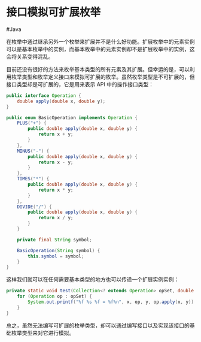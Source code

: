 # 接口模拟可扩展枚举
#Java 

在枚举中通过继承另外一个枚举来扩展并不是什么好功能。扩展枚举中的元素实例可以是基本枚举中的实例，而基本枚举中的元素实例却不是扩展枚举中的实例，这会将关系变得混乱。

目前还没有很好的方法来枚举基本类型的所有元素及其扩展。但幸运的是，可以利用枚举类型和枚举定义接口来模拟可扩展的枚举。虽然枚举类型是不可扩展的，但接口类型却是可扩展的，它是用来表示 API 中的操作接口类型：

```java
public interface Operation {
	double apply(double x, double y);
}

public enum BasicOperation implements Operation {
	PLUS("+") {
		public double apply(double x, double y) {
			return x + y;
		}
	},
	MINUS("-") {
		public double apply(double x, double y) {
			return x - y;
		}
	},
	TIMES("*") {
		public double apply(double x, double y) {
			return x * y;
		}
	},
	DIVIDE("/") {
		public double apply(double x, double y) {
			return x / y;
		}
	}

	private final String symbol;

	BasicOperation(String symbol) {
		this.symbol = symbol;
	}
}
```

这样我们就可以在任何需要基本类型的地方也可以传递一个扩展实例实例：

```java
private static void test(Collection<? extends Operation> opSet, double x, double y) {
	for (Operation op : opSet) {
		System.out.printf("%f %s %f = %f%n", x, op, y, op.apply(x, y));
	}
}
```

总之，虽然无法编写可扩展的枚举类型，却可以通过编写接口以及实现该接口的基础枚举类型来对它进行模拟。